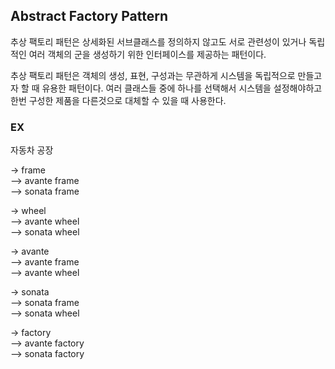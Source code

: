 ## Abstract Factory Pattern

추상 팩토리 패턴은 상세화된 서브클래스를 정의하지 않고도 서로 관련성이 있거나 독립적인 여러 객체의 군을 생성하기 위한 인터페이스를 제공하는 패턴이다.

추상 팩토리 패턴은 객체의 생성, 표현, 구성과는 무관하게 시스템을 독립적으로 만들고자 할 때 유용한 패턴이다. 여러 클래스들 중에 하나를 선택해서 시스템을 설정해야하고 한번 구성한 제품을 다른것으로 대체할 수 있을 때 사용한다.

### EX

자동차 공장

-> frame<br/>
--> avante frame<br/>
--> sonata frame

-> wheel<br/>
--> avante wheel<br/>
--> sonata wheel

-> avante<br/>
--> avante frame<br/>
--> avante wheel

-> sonata<br/>
--> sonata frame<br/>
--> sonata wheel

-> factory<br/>
--> avante factory<br/>
--> sonata factory